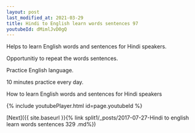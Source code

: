 ```yaml
---
layout: post
last_modified_at: 2021-03-29
title: Hindi to English learn words sentences 97 
youtubeId: dMimlJvD0gQ
---
```

 
 
Helps to learn English words and sentences for Hindi speakers.

Opportunitiy to repeat the words sentences. 

Practice English language. 
 
10 minutes practice every day. 
 
How to learn English words and sentences for Hindi speakers 
 
{% include youtubePlayer.html id=page.youtubeId %}
 
 
[Next]({{ site.baseurl }}{% link  split1/_posts/2017-07-27-Hindi to english learn words sentences 329 .md%})
 
